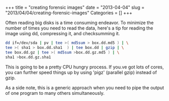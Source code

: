 +++
title = "creating forensic images"
date = "2013-04-04"
slug = "2013/04/04/creating-forensic-images"
Categories = []
+++

Often reading big disks is a time consuming endeavor. To minimize the number of times you need to read the data, here's a tip for reading the image using dd, compressing it, and checksumming it.

``` bash
dd if=/dev/sda | pv | tee >( md5sum > box.dd.md5 ) | \
tee >( sha1 > box.dd.sha1  ) | tee box.dd | gzip | \
tee box.dd.gz | tee >( md5sum >box.dd.gz.md5 ) | \
sha1 >box.dd.gz.sha1
```

This is going to be a pretty CPU hungry process. If you.ve got lots of cores, you can further speed things up by using 'pigz' (parallel gzip) instead of gzip.

As a side note, this is a generic approach when you need to pipe the output of one program to many others simultaneously.
